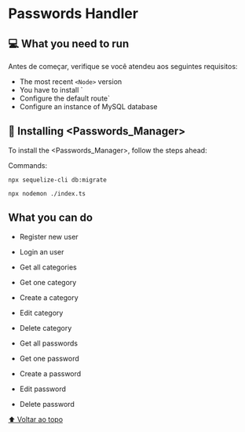 # Passwords Handler

## 💻 What you need to run

Antes de começar, verifique se você atendeu aos seguintes requisitos:

* The most recent `<Node>` version
* You have to install `<npm>
* Configure the default route`
* Configure an instance of MySQL database

## 🚀 Installing <Passwords_Manager>

To install the <Passwords_Manager>, follow the steps ahead:

Commands:
```
npx sequelize-cli db:migrate
```
```
npx nodemon ./index.ts
```

## What you can do

* Register new user
* Login an user

* Get all categories
* Get one category
* Create a category
* Edit category
* Delete category

* Get all passwords
* Get one password
* Create a password
* Edit password
* Delete password

[⬆ Voltar ao topo](#nome-do-projeto)<br>
